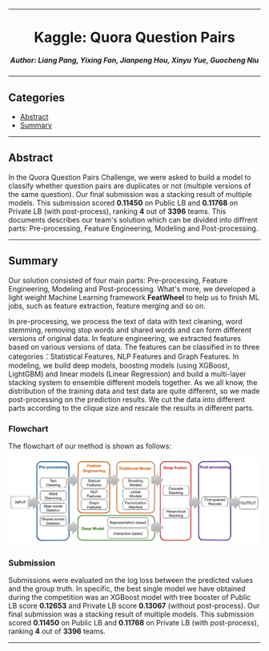****

#	<center>Kaggle: Quora Question Pairs</center>
##### <center>Author: Liang Pang, Yixing Fan, Jianpeng Hou, Xinyu Yue, Guocheng Niu</center>

****

##	Categories
*	[Abstract](#abstract)
* 	[Summary](#summary)

****

##	<a name="abstract"> Abstract </a>

In the Quora Question Pairs Challenge, we were asked to build a model to classify whether question pairs are duplicates or not (multiple versions of the same question). Our final submission was a stacking result of multiple models. This submission scored **0.11450** on Public LB and **0.11768** on Private LB (with post-process), ranking **4** out of **3396** teams. This documents describes our team's solution which can be divided into diffrent parts: Pre-processing, Feature Engineering, Modeling and Post-processing.

****

##	<a name="summary"> Summary </a>

Our solution consisted of four main parts: Pre-processing, Feature Engineering, Modeling and Post-processing. What's more, we developed a light weight Machine Learning framework **FeatWheel** to help us to finish ML jobs, such as feature extraction, feature merging and so on.

In pre-processing, we process the text of data with text cleaning, word stemming, removing stop words and shared words and can form different versions of original data. In feature engineering, we extracted features based on various versions of data. The features can be classified in to three categories：Statistical Features, NLP Features and Graph Features. In modeling, we build deep models, boosting models (using XGBoost, LightGBM) and linear models (Linear Regression) and build a multi-layer stacking system to ensemble different models together. As we all know, the distribution of the training data and test data are quite different, so we made post-processing on the prediction results. We cut the data into different parts according to the clique size and rescale the results in different parts. 

###	Flowchart

The flowchart of our method is shown as follows:

![flowchart](./img/flowchart.png)

###	Submission

Submissions were evaluated on the log loss between the predicted values and the group truth. In specific, the best single model we have obtained during the competition was an XGBoost model with tree booster of Public LB score **0.12653** and Private LB score **0.13067** (without post-process). Our final submission was a stacking result of multiple models. This submission scored **0.11450** on Public LB and **0.11768** on Private LB (with post-process), ranking **4** out of **3396** teams.

****

